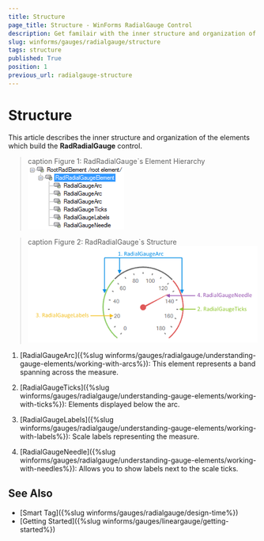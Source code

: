 ```yaml
---
title: Structure
page_title: Structure - WinForms RadialGauge Control
description: Get familair with the inner structure and organization of the elements which build the WinForms RadialGauge control.
slug: winforms/gauges/radialgauge/structure
tags: structure
published: True
position: 1
previous_url: radialgauge-structure
---
```


# Structure

This article describes the inner structure and organization of the elements which build the __RadRadialGauge__ control.

>caption Figure 1: RadRadialGauge`s Element Hierarchy
![radialgauge-structure 001](images/radialgauge-structure001.png)

>caption Figure 2: RadRadialGauge`s Structure
![radialgauge-structure 002](images/radialgauge-structure002.png)

1. [RadialGaugeArc]({%slug winforms/gauges/radialgauge/understanding-gauge-elements/working-with-arcs%}): This element represents a band spanning across the measure.

1. [RadialGaugeTicks]({%slug winforms/gauges/radialgauge/understanding-gauge-elements/working-with-ticks%}): Elements displayed below the arc.

1. [RadialGaugeLabels]({%slug winforms/gauges/radialgauge/understanding-gauge-elements/working-with-labels%}): Scale labels representing the measure.

1. [RadialGaugeNeedle]({%slug winforms/gauges/radialgauge/understanding-gauge-elements/working-with-needles%}): Allows you to show labels next to the scale ticks.

## See Also

* [Smart Tag]({%slug winforms/gauges/radialgauge/design-time%})
* [Getting Started]({%slug winforms/gauges/lineargauge/getting-started%})